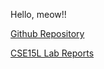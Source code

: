 Hello, meow!!

[Github Repository](https://github.com/sbulatao/CSE15L-LAB-REPORTS.git)

[CSE15L Lab Reports](https://sbulatao.github.io/CSE15L-LAB-REPORTS/)
